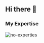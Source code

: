 ## Hi there 👋
<h3>My Expertise</h3>
<img src='https://skillicons.dev/icons?i=html,css,js,mongodb,mysql,ts,nextjs,nodejs,react,sass,bootstrap,git,github,webstorm,stackoverflow,postman,npm,gitlab&theme=light' alt='no-experties'/>
<!--
**Kobra-Eslami/Kobra-Eslami** is a ✨ _special_ ✨ repository because its `README.md` (this file) appears on your GitHub profile.

Here are some ideas to get you started:

- 🔭 I’m currently working on ...
- 🌱 I’m currently learning ...
- 👯 I’m looking to collaborate on ...
- 🤔 I’m looking for help with ...
- 💬 Ask me about ...
- 📫 How to reach me: ...
- 😄 Pronouns: ...
- ⚡ Fun fact: ...
-->
